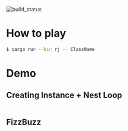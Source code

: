 ![build_status](https://travis-ci.org/rchaser53/rj.svg?branch=master)

# How to play

```sh
$ cargo run --bin rj -- ClassName
```

# Demo

## Creating Instance + Nest Loop
<img alt="" src="https://github.com/rchaser53/rj/blob/master/NestLoop.gif" >

## FizzBuzz
<img alt="" src="https://github.com/rchaser53/rj/blob/master/fizzbuzz.gif" >

